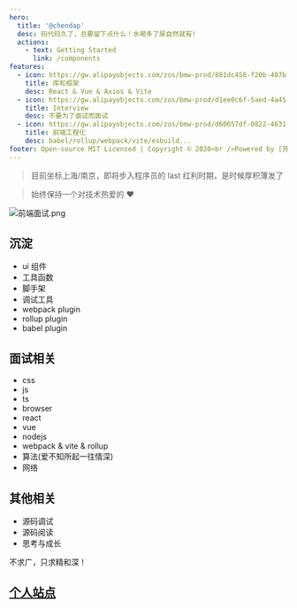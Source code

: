 ```yaml
---
hero:
  title: '@chendap'
  desc: 码代码久了，总要留下点什么！水喝多了尿自然就有!
  actions:
    - text: Getting Started
      link: /components
features:
  - icon: https://gw.alipayobjects.com/zos/bmw-prod/881dc458-f20b-407b-947a-95104b5ec82b/k79dm8ih_w144_h144.png
    title: 库和框架
    desc: React & Vue & Axios & Vite
  - icon: https://gw.alipayobjects.com/zos/bmw-prod/d1ee0c6f-5aed-4a45-a507-339a4bfe076c/k7bjsocq_w144_h144.png
    title: Interview
    desc: 不要为了面试而面试
  - icon: https://gw.alipayobjects.com/zos/bmw-prod/d60657df-0822-4631-9d7c-e7a869c2f21c/k79dmz3q_w126_h126.png
    title: 前端工程化
    desc: babel/rollup/webpack/vite/esbuild...
footer: Open-source MIT Licensed | Copyright © 2020<br />Powered by [苏ICP备2021048304号-1](https://beian.miit.gov.cn/#/Integrated/index)
---
```


> 目前坐标上海/南京，即将步入程序员的 last 红利时期，是时候厚积薄发了

> 始终保持一个对技术热爱的 ❤️

![前端面试.png](https://s2.loli.net/2022/06/23/Z5V4FuNXb7GdrhE.png)

## 沉淀

- ui 组件
- 工具函数
- 脚手架
- 调试工具
- webpack plugin
- rollup plugin
- babel plugin

## 面试相关

- css
- js
- ts
- browser
- react
- vue
- nodejs
- webpack & vite & rollup
- 算法(爱不知所起一往情深)
- 网络

## 其他相关

- 源码调试
- 源码阅读
- 思考与成长

不求广，只求精和深！

## [个人站点](http://niaogege.cn/)
